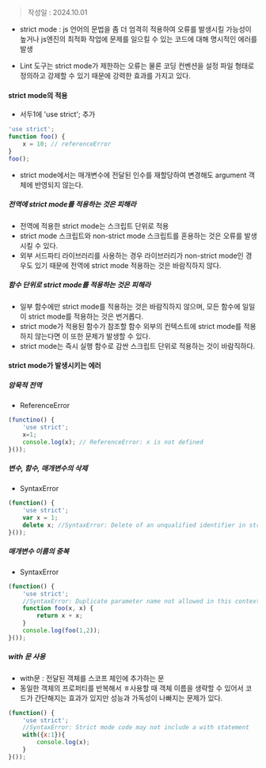 >작성일 : 2024.10.01

- strict mode : js 언어의 문법을 좀 더 엄격히 적용하여 오류를 발생시킬 가능성이 높거나 js엔진의 최적화 작업에 문제를 일으킬 수 있는 코드에 대해 명시적인 에러를 발생

- Lint 도구는 strict mode가 제한하는 오류는 물론 코딩 컨벤션을 설정 파일 형태로 정의하고 강제할 수 있기 때문에 강력한 효과를 가지고 있다.

#### strict mode의 적용
- 서두1에 'use strict'; 추가
```js
'use strict';
function foo() {
	x = 10; // referenceError
}
foo();
```
- strict mode에서는 매개변수에 전달된 인수를 재할당하여 변경해도 argument 객체에 반영되지 않는다.
##### 전역에 strict mode를 적용하는 것은 피해라
- 전역에 적용한 strict mode는 스크립트 단위로 적용
- strict mode 스크립트와 non-strict mode 스크립트를 혼용하는 것은 오류를 발생시킬 수 있다.
- 외부 서드파티 라이브러리를 사용하는 경우 라이브러리가 non-strict mode인 경우도 있기 때문에 전역에 strict mode 적용하는 것은 바람직하지 않다.

##### 함수 단위로 strict mode를 적용하는 것은 피해라
- 일부 함수에만 strict mode를 적용하는 것은 바람직하지 않으며, 모든 함수에 일일이 strict mode를 적용하는 것은 번거롭다.
- strict mode가 적용된 함수가 참조할 함수 외부의 컨텍스트에 strict mode를 적용하지 않는다면 이 또한 문제가 발생할 수 있다.
- strict mode는 즉시 실행 함수로 감싼 스크립트 단위로 적용하는 것이 바람직하다.

#### strict mode가 발생시키는 에러
##### 암묵적 전역
- ReferenceError
``` js
(functino() {
	'use strict';
	x=1;
	console.log(x); // ReferenceError: x is not defined
}());
```

##### 변수, 함수, 매개변수의 삭제
- SyntaxError
``` js
(function() {
	'use strict';
	var x = 1;
	delete x; //SyntaxError: Delete of an unqualified identifier in strict mode.
}());
```

##### 매개변수 이름의 중복
- SyntaxError
``` js
(function() {
	'use strict';
	//SyntaxError: Duplicate parameter name not allowed in this context
	function foo(x, x) {
		return x + x;	
	}
	console.log(foo(1,2));
}());
```

##### with 문 사용
- with문 : 전달된 객체를 스코프 체인에 추가하는 문
- 동일한 객체의 프로퍼티를 반복해서 ㅎ사용할 때 객체 이름을 생략할 수 있어서 코드가 간단해지는 효과가 있지만 성능과 가독성이 나빠지는 문제가 있다.
```js
(function() {
	'use strict';
	//SyntaxError: Strict mode code may not include a with statement
	with({x:1}){
		console.log(x);
	}
}());
```